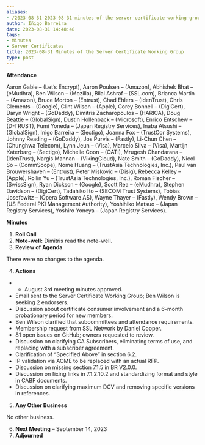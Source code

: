 ```yaml
---
aliases:
- /2023-08-31-2023-08-31-minutes-of-the-server-certificate-working-group/
author: Iñigo Barreira
date: 2023-08-31 14:48:48
tags:
- Minutes
- Server Certificates
title: 2023-08-31 Minutes of the Server Certificate Working Group
type: post
---
```


**Attendance**

Aaron Gable – (Let’s Encrypt), Aaron Poulsen – (Amazon), Abhishek Bhat – (eMudhra), Ben Wilson – (Mozilla), Bilal Ashraf – (SSL.com), Brianca Martin – (Amazon), Bruce Morton – (Entrust), Chad Ehlers – (IdenTrust), Chris Clements – (Google), Clint Wilson – (Apple), Corey Bonnell – (DigiCert), Daryn Wright – (GoDaddy), Dimitris Zacharopoulos – (HARICA), Doug Beattie – (GlobalSign), Dustin Hollenback – (Microsoft), Enrico Entschew – (D-TRUST), Fumi Yoneda – (Japan Registry Services), Inaba Atsushi – (GlobalSign), Inigo Barreira – (Sectigo), Joanna Fox – (TrustCor Systems), Johnny Reading – (GoDaddy), Jos Purvis – (Fastly), Li-Chun Chen – (Chunghwa Telecom), Lynn Jeun – (Visa), Marcelo Silva – (Visa), Martijn Katerbarg – (Sectigo), Michelle Coon – (OATI), Mrugesh Chandarana – (IdenTrust), Nargis Mannan – (VikingCloud), Nate Smith – (GoDaddy), Nicol So – (CommScope), Nome Huang – (TrustAsia Technologies, Inc.), Paul van Brouwershaven – (Entrust), Peter Miskovic – (Disig), Rebecca Kelley – (Apple), Rollin Yu – (TrustAsia Technologies, Inc.), Roman Fischer – (SwissSign), Ryan Dickson – (Google), Scott Rea – (eMudhra), Stephen Davidson – (DigiCert), Tadahiko Ito – (SECOM Trust Systems), Tobias Josefowitz – (Opera Software AS), Wayne Thayer – (Fastly), Wendy Brown – (US Federal PKI Management Authority), Yoshihiko Matsuo – (Japan Registry Services), Yoshiro Yoneya – (Japan Registry Services).

**Minutes**

1. **Roll Call**
1. **Note-well:** Dimitris read the note-well.
1. **Review of Agenda**

There were no changes to the agenda.

4. **Actions**

- - August 3rd meeting minutes approved.
- Email sent to the Server Certificate Working Group; Ben Wilson is seeking 2 endorsers.
- Discussion about certificate consumer involvement and a 6-month probationary period for new members.
- Ben Wilson clarified that subcommittees and attendance requirements.
- Membership request from SSL Network by Daniel Cooper.
- 81 open issues on GitHub; owners requested to review.
- Discussion on clarifying CA Subscribers, eliminating terms of use, and replacing with a subscriber agreement.
- Clarification of “Specified Above” in section 6.2.
- IP validation via ACME to be replaced with an actual RFP.
- Discussion on missing section 7.1.5 in BR V2.0.0.
- Discussion on fixing links in 7.1.2.10.2 and standardizing format and style in CABF documents.
- Discussion on clarifying maximum DCV and removing specific versions in references.

5. **Any Other Business**

No other business.

6. **Next Meeting** – September 14, 2023
1. **Adjourned**